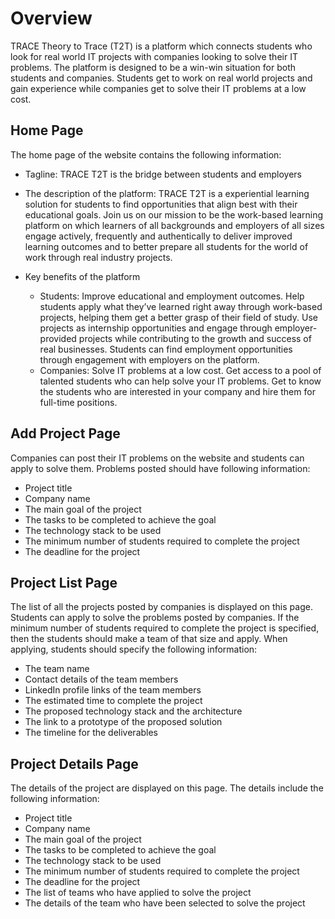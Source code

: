 # Overview
TRACE Theory to Trace (T2T) is a platform which connects students who look for real world IT projects with companies looking to solve their IT problems. The platform is designed to be a win-win situation for both students and companies. Students get to work on real world projects and gain experience while companies get to solve their IT problems at a low cost. 

## Home Page
The home page of the website contains the following information:
 - Tagline: TRACE T2T is the bridge between students and employers
 - The description of the platform: TRACE T2T is a experiential learning solution for students to find opportunities that align best with their educational goals. Join us on our mission to be the work-based learning platform on which learners of all backgrounds and employers of all sizes engage actively, frequently and authentically to deliver improved learning outcomes and to better prepare all students for the world of work through real industry projects.

 - Key benefits of the platform
    - Students: Improve educational and employment outcomes. Help students apply what they’ve learned right away through work-based projects, helping them get a better grasp of their field of study. Use projects as internship opportunities and engage through employer-provided projects while contributing to the growth and success of real businesses. Students can find employment opportunities through engagement with employers on the platform.
    - Companies: Solve IT problems at a low cost. Get access to a pool of talented students who can help solve your IT problems. Get to know the students who are interested in your company and hire them for full-time positions.


## Add Project Page
Companies can post their IT problems on the website and students can apply to solve them. Problems posted should have following information:
- Project title
- Company name
- The main goal of the project
- The tasks to be completed to achieve the goal
- The technology stack to be used
- The minimum number of students required to complete the project
- The deadline for the project

## Project List Page
The list of all the projects posted by companies is displayed on this page. Students can apply to solve the problems posted by companies. If the minimum number of students required to complete the project is specified, then the students should make a team of that size and apply. When applying, students should specify the following information:
- The team name
- Contact details of the team members
- LinkedIn profile links of the team members
- The estimated time to complete the project
- The proposed technology stack and the architecture
- The link to a prototype of the proposed solution
- The timeline for the deliverables

## Project Details Page
The details of the project are displayed on this page. The details include the following information:
- Project title
- Company name
- The main goal of the project
- The tasks to be completed to achieve the goal
- The technology stack to be used
- The minimum number of students required to complete the project
- The deadline for the project
- The list of teams who have applied to solve the project
- The details of the team who have been selected to solve the project